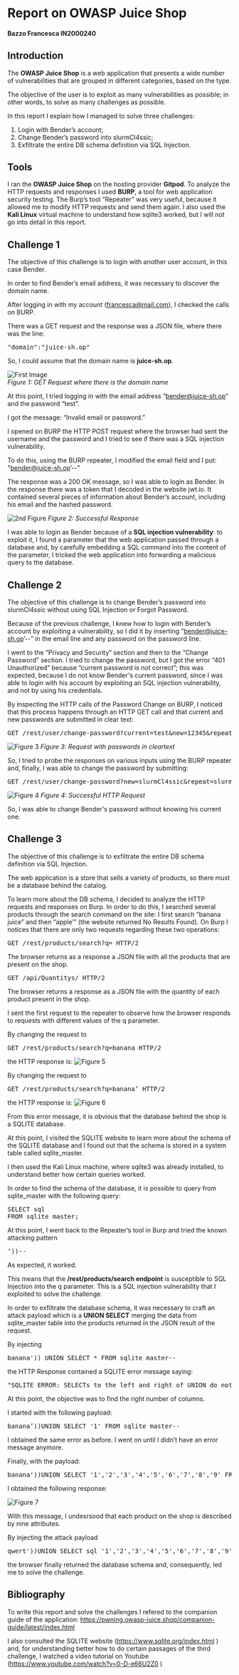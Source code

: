# Report on OWASP Juice Shop 

#### Bazzo Francesca  IN2000240



## Introduction


The **OWASP Juice Shop** is a web application that presents a wide number of vulnerabilities that are grouped in different categories, based on the type. 

The objective of the user is to exploit as many vulnerabilities as possible; in other words, to solve as many challenges as possible. 

In this report I explain how I managed to solve three challenges: 
1. Login with Bender’s account; 
2. Change Bender’s password into slurmCl4ssic; 
3. Exfiltrate the entire DB schema definition via SQL Injection. 


## Tools 

I ran the **OWASP Juice Shop** on the hosting provider **Gitpod**. 
To analyze the HTTP requests and responses I used **BURP**, a tool for web application security testing. The Burp’s tool “Repeater” was very useful, because it allowed me to modify HTTP requests and send them again. 
I also used the **Kali Linux** virtual machine to understand how sqlite3 worked, but I will not go into detail in this report. 


## Challenge 1 

The objective of this challenge is to login with another user account, in this case Bender.

In order to find Bender’s email address, it was necessary to discover the domain name. 

After logging in with my account (francesca@mail.com), I checked the calls on BURP. 

There was a GET request and the response was a JSON file, where there was the line: 

<pre>
"domain":"juice-sh.op"
</pre>


So, I could assume that the domain name is **juice-sh.op**.

![First Image](images/ch1-1.jpg)  
_Figure 1: GET Request where there is the domain name_


At this point, I tried logging in with the email address “bender@juice-sh.op” and the password “test”. 

I got the message: “Invalid email or password.” 

I opened on BURP the HTTP POST request where the browser had sent the username and the password and I tried to see if there was a SQL injection vulnerability. 

To do this, using the BURP repeater, I modified the email field and I put: "bender@juice-sh.op’--"

The response was a 200 OK message, so I was able to login as Bender. 
In the response there was a token that I decoded in the website jwt.io. It contained several pieces of information about Bender’s account, including his email and the hashed password. 

![2nd Figure](images/ch1-2.jpg)
_Figure 2: Successful Response_ 

I was able to login as Bender because of a **SQL injection vulnerability**: to exploit it, I found a parameter that the web application passed through a database and, by carefully embedding a SQL command into the content of the parameter, I tricked the web application into forwarding a malicious query to the database.


## Challenge 2 

The objective of this challenge is to change Bender’s password into slurmCl4ssic without using SQL Injection or Forgot Password. 

Because of the previous challenge, I knew how to login with Bender’s account by exploiting a vulnerability, so I did it by inserting “bender@juice-sh.op’--” in the email line and any password on the password line. 

I went to the “Privacy and Security” section and then to the “Change Password” section. 
I tried to change the password, but I got the error “401 Unauthorized” because “current password is not correct”; this was expected, because I do not know Bender's current password, since I was able to login with his account by exploiting an SQL injection vulnerability, and not by using his credentials.

By inspecting the HTTP calls of the Password Change on BURP, I noticed that this process happens through an HTTP GET call and that current and new passwords are submitted in clear text: 
<pre>
GET /rest/user/change-password?current=test&new=12345&repeat=12345 HTTP/2
</pre>

![Figure 3](images/ch2-1.jpg)
_Figure 3: Request with passwords in cleartext_

So, I tried to probe the responses on various inputs using the BURP repeater and, finally, I was able to change the password by submitting: 
<pre>
GET /rest/user/change-password?new=slurmCl4ssic&repeat=slurmCl4ssic HTTP/2
</pre>

![Figure 4](images/ch2-2.jpg)
_Figure 4: Successful HTTP Request_ 

So, I was able to change Bender's password without knowing his current one. 


## Challenge 3 

The objective of this challenge is to exfiltrate the entire DB schema definition via SQL Injection. 

The web application is a store that sells a variety of products, so there must be a database behind the catalog. 

To learn more about the DB schema, I decided to analyze the HTTP requests and responses on Burp. 
In order to do this, I searched several products through the search command on the site: I first search “banana juice” and then “apple’” (the website returned No Results Found). 
On Burp I notices that there are only two requests regarding these two operations: 

<pre>
GET /rest/products/search?q= HTTP/2
</pre>
The browser returns as a response a JSON file with all the products that are present 
on the shop. 

<pre>
GET /api/Quantitys/ HTTP/2
</pre>
The browser returns a response as a JSON file with the quantity of each product present in the shop. 


I sent the first request to the repeater to observe how the browser responds to requests with different values of the q parameter. 

By changing the request to 
<pre>
GET /rest/products/search?q=banana HTTP/2
</pre>
the HTTP response is: 
![Figure 5](images/ch3-1.jpg)

By changing the request to
<pre>
GET /rest/products/search?q=banana’ HTTP/2
</pre> 
the HTTP response is: 
![Figure 6](images/ch3-2.jpg)

From this error message, it is obvious that the database behind the shop is a SQLITE database. 

At this point, I visited the SQLITE website to learn more about the schema of the SQLITE database and I found out that the schema is stored in a system table called sqlite_master. 

I then used the Kali Linux machine, where sqlite3 was already installed, to understand better how certain queries worked. 

In order to find the schema of the database, it is possible to query from sqlite_master with the following query: 
<pre>
SELECT sql 
FROM sqlite_master;
</pre>

At this point, I went back to the Repeater’s tool in Burp and tried the known attacking pattern 
<pre>
‘))-- 
</pre> 
As expected, it worked. 

This means that the **/rest/products/search endpoint** is susceptible to SQL Injection into the q parameter. This is a SQL injection vulnerability that I exploited to solve the challenge. 

In order to exfiltrate the database schema, it was necessary to craft an attack payload which is a **UNION SELECT** merging the data from sqlite_master table into the products returned in the JSON result of the request. 

By injecting 
<pre>
banana')) UNION SELECT * FROM sqlite_master--
</pre> 
the HTTP Response contained a SQLITE error message saying: 
<pre>
"SQLITE_ERROR: SELECTs to the left and right of UNION do not have the same number of result columns"
</pre>

At this point, the objective was  to find the right number of columns.

I started with the following payload: 
<pre>
banana’))UNION SELECT '1' FROM sqlite_master-- 
</pre>

I obtained the same error as before. I went on until I didn’t have an error message anymore. 


Finally, with the payload: 
<pre>
banana'))UNION SELECT '1','2','3','4','5','6','7','8','9' FROM sqlite_master-- 
</pre>

I obtained the following response: 

![Figure 7](images/ch3-3.jpg)

With this message, I undesrsood that each product on the shop is described by nine attributes. 

By injecting the attack payload 
<pre>
qwert'))UNION SELECT sql '1','2','3','4','5','6','7','8','9' FROM sqlite_master-- 
</pre>
the browser finally returned the database schema and, consequently, led me to solve the challenge. 


## Bibliography 

To write this report and solve the challenges I refered to the companion guide of the application: https://pwning.owasp-juice.shop/companion-guide/latest/index.html 

I also consulted the SQLITE website (https://www.sqlite.org/index.html ) and, for understanding better how to do certain passages of the third challenge, I watched a video tutorial on Youtube (https://www.youtube.com/watch?v=0-D-e66U2Z0 )

















